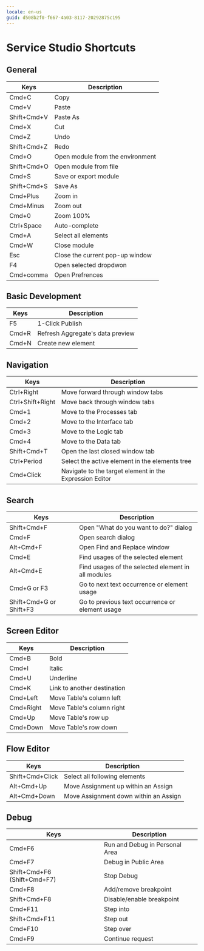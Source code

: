 ```yaml
---
locale: en-us
guid: d508b2f0-f667-4a03-8117-20292875c195
---
```


# Service Studio Shortcuts

## General

<table markdown="1">
<thead>
<tr>
<th>Keys</th>
<th>Description</th>
</tr>
</thead>
<tbody>
<tr>
<td>Cmd+C</td>
<td>Copy</td>
</tr>
<tr>
<td>Cmd+V</td>
<td>Paste</td>
</tr>
<tr>
<td>Shift+Cmd+V
</td>
<td>Paste As</td>
</tr>
<tr>
<td>Cmd+X
</td>
<td>Cut</td>
</tr>
<tr>
<td>Cmd+Z
</td>
<td>Undo</td>
</tr>
<tr>
<td>Shift+Cmd+Z
</td>
<td>Redo</td>
</tr>
<tr>
<td>Cmd+O
</td>
<td>Open module from the environment</td>
</tr>
<tr>
<td>Shift+Cmd+O
</td>
<td>Open module from file</td>
</tr>
<tr>
<td>Cmd+S
</td>
<td>Save or export module</td>
</tr>
<tr>
<td>Shift+Cmd+S
</td>
<td>Save As</td>
</tr>
<tr>
<td>Cmd+Plus
</td>
<td>Zoom in</td>
</tr>
<tr>
<td>Cmd+Minus
</td>
<td>Zoom out</td>
</tr>
<tr>
<td>Cmd+0
</td>
<td>Zoom 100%</td>
</tr>
<tr>
<td>Ctrl+Space
</td>
<td>Auto-complete</td>
</tr>
<tr>
<td>Cmd+A
</td>
<td>Select all elements</td>
</tr>
<tr>
<td>Cmd+W
</td>
<td>Close module</td>
</tr>
<tr>
<td>Esc
</td>
<td>Close the current pop-up window</td>
</tr>
<tr>
<td>F4
</td>
<td>Open selected dropdwon</td>
</tr>
<tr>
<td>Cmd+comma
</td>
<td>Open Prefrences</td>
</tr>
</tbody></table>

## Basic Development

<table markdown="1">
<thead>
<tr>
<th>Keys</th>
<th>Description</th>
</tr>
</thead>
<tbody>
<tr>
<td>F5
</td>
<td>1-Click Publish</td>
</tr>
<td>Cmd+R
</td>
<td>Refresh Aggregate's data preview</td>
<tr>
<td>Cmd+N
</td>
<td>Create new element</td>
</tr>
</tbody></table>

## Navigation

<table markdown="1">
<thead>
<tr>
<th>Keys</th>
<th>Description</th>
</tr>
</thead>
<tbody>
<tr>
<td>Ctrl+Right
</td>
<td>Move forward through window tabs</td>
</tr>
<tr>
<td>Ctrl+Shift+Right
</td>
<td>Move back through window tabs</td>
</tr>
<tr>
<td>Cmd+1
</td>
<td>Move to the Processes tab</td>
</tr>
<tr>
<td>Cmd+2
</td>
<td>Move to the Interface tab</td>
</tr>
<tr>
<td>Cmd+3
</td>
<td>Move to the Logic tab</td>
</tr>
<tr>
<td>Cmd+4
</td>
<td>Move to the Data tab</td>
</tr>
<tr>
<td>Shift+Cmd+T
</td>
<td>Open the last closed window tab</td>
</tr>
<tr>
<td>Ctrl+Period
</td>
<td>Select the active element in the elements tree</td>
</tr>
<tr>
<td>Cmd+Click
</td>
<td>Navigate to the target element in the Expression Editor</td>
</tr>
</tbody></table>

## Search

<table markdown="1">
<thead>
<tr>
<th>Keys</th>
<th>Description</th>
</tr>
</thead>
<tbody>
<tr>
<td>Shift+Cmd+F
</td>
<td>Open "What do you want to do?" dialog</td>
</tr>
<tr>
<td>Cmd+F
</td>
<td>Open search dialog</td>
</tr>
<tr>
<td>Alt+Cmd+F
</td>
<td>Open Find and Replace window</td>
</tr>
<tr>
<td>Cmd+E
</td>
<td>Find usages of the selected element</td>
</tr>
<tr>
<td>Alt+Cmd+E
</td>
<td>Find usages of the selected element in all modules</td>
</tr>
<tr>
<td>Cmd+G or F3
</td>
<td>Go to next text occurrence or element usage</td>
</tr>
<tr>
<td>Shift+Cmd+G or Shift+F3
</td>
<td>Go to previous text occurrence or element usage</td>
</tr>
</tbody></table>

## Screen Editor

<table markdown="1">
<thead>
<tr>
<th>Keys</th>
<th>Description</th>
</tr>
</thead>
<tbody>
<tr>
<td>Cmd+B
</td>
<td>Bold</td>
</tr>
<tr>
<td>Cmd+I
</td>
<td>Italic</td>
</tr>
<tr>
<td>Cmd+U
</td>
<td>Underline</td>
</tr>
<tr>
<td>Cmd+K
</td>
<td>Link to another destination</td>
</tr>
<tr>
<td>Cmd+Left
</td>
<td>Move Table's column left</td>
</tr>
<tr>
<td>Cmd+Right
</td>
<td>Move Table's column right</td>
</tr>
<tr>
<td>Cmd+Up
</td>
<td>Move Table's row up</td>
</tr>
<tr>
<td>Cmd+Down
</td>
<td>Move Table's row down</td>
</tr>
</tbody></table>

## Flow Editor

<table markdown="1">
<thead>
<tr>
<th>Keys</th>
<th>Description</th>
</tr>
</thead>
<tbody>
<tr>
<td>Shift+Cmd+Click
</td>
<td>Select all following elements</td>
</tr>
<tr>
<td>Alt+Cmd+Up
</td>
<td>Move Assignment up within an Assign</td>
</tr>
<tr>
<td>Alt+Cmd+Down
</td>
<td>Move Assignment down within an Assign</td>
</tr>
</tbody></table>

## Debug

<table markdown="1">
<thead>
<tr>
<th>Keys</th>
<th>Description</th>
</tr>
</thead>
<tbody>
<tr>
<td>Cmd+F6
</td>
<td>Run and Debug in Personal Area</td>
</tr>
<tr>
<td>Cmd+F7
</td>
<td>Debug in Public Area</td>
</tr>
<tr>
<td>Shift+Cmd+F6
 (Shift+Cmd+F7)
</td>
<td>Stop Debug</td>
</tr>
<tr>
<td>Cmd+F8
</td>
<td>Add/remove breakpoint</td>
</tr>
<tr>
<td>Shift+Cmd+F8
</td>
<td>Disable/enable breakpoint</td>
</tr>
<tr>
<td>Cmd+F11
</td>
<td>Step into</td>
</tr>
<tr>
<td>Shift+Cmd+F11
</td>
<td>Step out</td>
</tr>
<tr>
<td>Cmd+F10
</td>
<td>Step over</td>
</tr>
<tr>
<td>Cmd+F9
</td>
<td>Continue request</td>
</tr>
</tbody></table>

